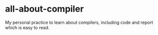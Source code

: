 # all-about-compiler
My personal practice to learn about compilers, including code and report which is easy to read.
